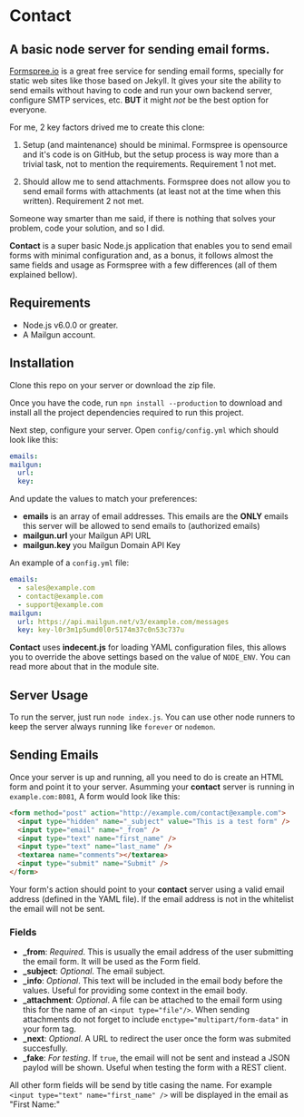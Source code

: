 # Contact

## A basic node server for sending email forms.

[Formspree.io](https://formspree.io/) is a great free service for sending email forms, specially for static web sites like those based on Jekyll. It gives your site the ability to send emails without having to code and run your own backend server, configure SMTP services, etc. **BUT** it might *not* be the best option for everyone.

For me, 2 key factors drived me to create this clone:

  1. Setup (and maintenance) should be minimal.
    Formspree is opensource and it's code is on GitHub, but the setup process is way more than a trivial task, not to mention the requirements. Requirement 1 not met.

  1. Should allow me to send attachments.
    Formspree does not allow you to send email forms with attachments (at least not at the time when this written). Requirement 2 not met.

Someone way smarter than me said, if there is nothing that solves your problem, code your solution, and so I did.

**Contact** is a super basic Node.js application that enables you to send email forms with minimal configuration and, as a bonus, it follows almost the same fields and usage as Formspree with a few differences (all of them explained bellow).

## Requirements

- Node.js v6.0.0 or greater.
- A Mailgun account.

## Installation 

Clone this repo on your server or download the zip file.

Once you have the code, run `npn install --production` to download and install all the project dependencies required to run this project.

Next step, configure your server. Open `config/config.yml` which should look like this:

```yml
emails:
mailgun:
  url:
  key:
```

And update the values to match your preferences:

- **emails** is an array of email addresses. This emails are the **ONLY** emails this server will be allowed to send emails to (authorized emails)
- **mailgun.url** your Mailgun API URL
- **mailgun.key** you Mailgun Domain API Key

An example of a `config.yml` file:

```yml
emails:
  - sales@example.com
  - contact@example.com
  - support@example.com
mailgun:
  url: https://api.mailgun.net/v3/example.com/messages
  key: key-l0r3m1p5umd0l0r5174m37c0n53c737u  
```

**Contact** uses **indecent.js** for loading YAML configuration files, this allows you to override the above settings based on the value of `NODE_ENV`. You can read more about that in the module site.

## Server Usage

To run the server, just run `node index.js`. You can use other node runners to keep the server always running like `forever` or `nodemon`.

## Sending Emails

Once your server is up and running, all you need to do is create an HTML form and point it to your server. Asumming your **contact** server is running in `example.com:8081`, A form would look like this:

```html
<form method="post" action="http://example.com/contact@example.com">
  <input type="hidden" name="_subject" value="This is a test form" />
  <input type="email" name="_from" />
  <input type="text" name="first_name" />
  <input type="text" name="last_name" />
  <textarea name="comments"></textarea>
  <input type="submit" name="Submit" />
</form>
```

Your form's action should point to your **contact** server using a valid email address (defined in the YAML file). If the email address is not in the whitelist the email will not be sent.

### Fields

- **_from**: *Required*. This is usually the email address of the user submitting the email form. It will be used as the Form field. 
- **_subject**: *Optional*. The email subject.
- **_info**: *Optional*. This text will be included in the email body before the values. Useful for providing some context in the email body.
- **_attachment**: *Optional*. A file can be attached to the email form using this for the name of an `<input type="file"/>`. When sending attachments do not forget to include `enctype="multipart/form-data"` in your form tag.
- **_next**: *Optional*. A URL to redirect the user once the form was submited succesfully.
- **_fake**: *For testing*. If `true`, the email will not be sent and instead a JSON paylod will be shown. Useful when testing the form with a REST client.

All other form fields will be send by title casing the name. For example `<input type="text" name="first_name" />` will be displayed in the email as "First Name:"
